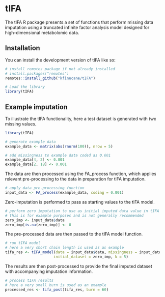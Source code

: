 
<!-- README.md is generated from README.Rmd. Please edit that file -->

# tIFA

The tIFA R package presents a set of functions that perform missing data
imputation using a truncated infinite factor analysis model designed for
high-dimensional metabolomic data.

## Installation

You can install the development version of tIFA like so:

``` r
# install remotes package if not already installed
# install.packages("remotes")
remotes::install_github("kfinucane/tIFA")

# Load the library
library(tIFA)
```

## Example imputation

To illustrate the tIFA functionality, here a test dataset is generated
with two missing values.

``` r
library(tIFA)

# generate example data
example_data <- matrix(abs(rnorm(100)), nrow = 5)

# add missingness to example data coded as 0.001
example_data[4, 2] <- 0.001
example_data[2, 18] <- 0.001
```

The data are then processed using the FA_process function, which applies
relevant pre-processing to the data in preparation for tIFA imputation.

``` r
# apply data pre-processing function
input_data <- FA_process(example_data, coding = 0.001)
```

Zero-imputation is performed to pass as starting values to the tIFA
model.

``` r
# perform zero imputation to use as initial imputed data value in tIFA
# this is for example purposes and is not generally recommended
zero_imp <- input_data$data
zero_imp[is.na(zero_imp)] <- 0
```

The pre-processed data are then passed to the tIFA model function.

``` r
# run tIFA model
# here a very short chain length is used as an example
tifa_res <- tIFA_model(data = input_data$data, missingness = input_data$missingness, M = 300,
                      initial_dataset = zero_imp, k = 5)
```

The results are then post-processed to provide the final imputed dataset
with accompanying imputation information.

``` r
# process tIFA results
# here a very small burn is used as an example
processed_res <- tifa_post(tifa_res, burn = 60)
```
